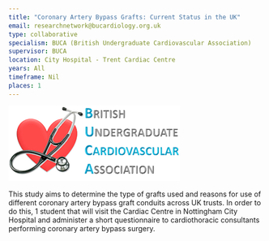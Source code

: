```yaml
---
title: "Coronary Artery Bypass Grafts: Current Status in the UK"
email: researchnetwork@bucardiology.org.uk
type: collaborative
specialism: BUCA (British Undergraduate Cardiovascular Association)
supervisor: BUCA
location: City Hospital - Trent Cardiac Centre
years: All
timeframe: Nil
places: 1
---
```

<!-- more -->
![British Undergrduate Cardiovascular Association Logo](/assets/img/buca-logo.png)

This study aims to determine the type of grafts used and reasons for use of different coronary artery bypass graft conduits across UK trusts. In order to do this, 1 student that will visit the Cardiac Centre in Nottingham City Hospital and administer a short questionnaire to cardiothoracic consultants performing coronary artery bypass surgery.
